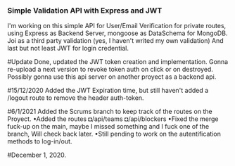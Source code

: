 ### Simple Validation API with Express and JWT
I'm working on this simple API for User/Email Verification for private routes, using Express as Backend Server, mongoose as DataSchema for MongoDB.
Joi as a third party validation (yes, I haven't writed my own validation)
And last but not least JWT for login credential.

#Update
Done, updated the JWT token creation and implementation. Gonna re-upload a next version to revoke token auth on click or on destroyed.
Possibly gonna use this api server on another proyect as a backend api.

#15/12/2020
Added the JWT Expiration time, but still haven't added a /logout route to remove the header auth-token.

#6/1/2021
Added the Scrums branch to keep track of the routes on the Proyect.
•Added the routes
    ◘/api/teams
    ◘/api/blockers
•Fixed the merge fuck-up on the main, maybe I missed something and I fuck one of the branch, Will check back later.
•Still pending to work on the autentification methods to log-in/out.

#December 1, 2020.